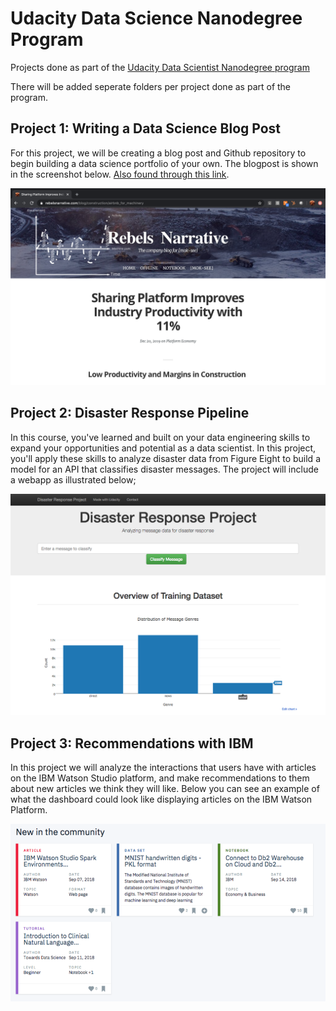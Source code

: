 # Udacity Data Science Nanodegree Program
Projects done as part of the [Udacity Data Scientist Nanodegree program](https://www.udacity.com/course/data-scientist-nanodegree--nd025)


There will be added seperate folders per project done as part of the program.

## Project 1: Writing a Data Science Blog Post

For this project, we will be creating a blog post and Github repository to begin building a data science portfolio of your own. The blogpost is shown in the screenshot below. [Also found through this link](https://www.rebelsnarrative.com/machine-utilization).

![blogpost screenshot](/img/blogpost.png)

## Project 2: Disaster Response Pipeline

In this course, you've learned and built on your data engineering skills to expand your opportunities and potential as a data scientist. In this project, you'll apply these skills to analyze disaster data from Figure Eight to build a model for an API that classifies disaster messages. The project will include a webapp as illustrated below;

![webapp screenshot](/img/disaster-response-project2.png)

## Project 3: Recommendations with IBM

In this project we will analyze the interactions that users have with articles on the IBM Watson Studio platform, and make recommendations to them about new articles we think they will like. Below you can see an example of what the dashboard could look like displaying articles on the IBM Watson Platform.

![articles screenshot](/img/ibm_project.png)
